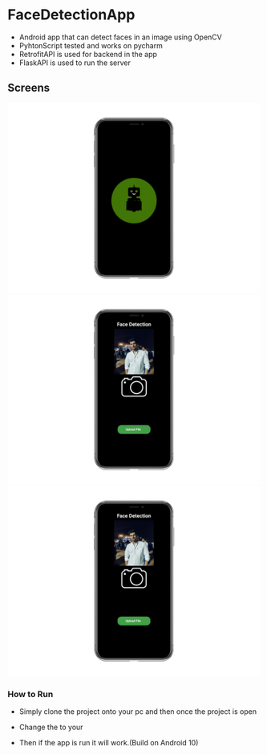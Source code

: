 # FaceDetectionApp
-  Android app that can detect faces in an image using OpenCV
-  PyhtonScript tested and works on pycharm 
-  RetrofitAPI is used for backend in the app
-  FlaskAPI is used to run the server

## Screens

![Image1](1.png)
![Image2](2.png)
![Image3](3.png)

### How to Run 

- Simply clone the project onto your pc and then once the project is open 
- Change the <IP ADDRESS> to your <PC IP ADDRESS>

- Then if the app is run it will work.(Build on Android 10)
